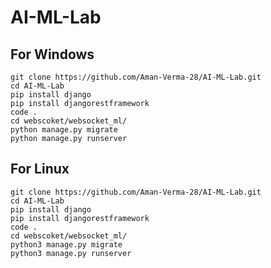# AI-ML-Lab

## For Windows

    git clone https://github.com/Aman-Verma-28/AI-ML-Lab.git
    cd AI-ML-Lab
    pip install django
    pip install djangorestframework
    code .
    cd webscoket/websocket_ml/
    python manage.py migrate
    python manage.py runserver


## For Linux


    git clone https://github.com/Aman-Verma-28/AI-ML-Lab.git
    cd AI-ML-Lab
    pip install django
    pip install djangorestframework
    code .
    cd webscoket/websocket_ml/
    python3 manage.py migrate
    python3 manage.py runserver
